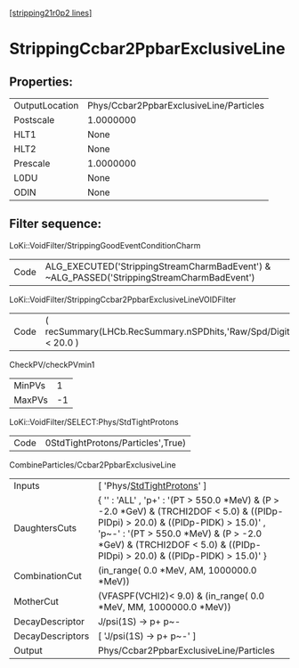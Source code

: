 [[stripping21r0p2 lines]](./stripping21r0p2-index)

# StrippingCcbar2PpbarExclusiveLine

## Properties:

|                |                                         |
|----------------|-----------------------------------------|
| OutputLocation | Phys/Ccbar2PpbarExclusiveLine/Particles |
| Postscale      | 1.0000000                               |
| HLT1           | None                                    |
| HLT2           | None                                    |
| Prescale       | 1.0000000                               |
| L0DU           | None                                    |
| ODIN           | None                                    |

## Filter sequence:

LoKi::VoidFilter/StrippingGoodEventConditionCharm

|      |                                                                                            |
|------|--------------------------------------------------------------------------------------------|
| Code | ALG_EXECUTED('StrippingStreamCharmBadEvent') & ~ALG_PASSED('StrippingStreamCharmBadEvent') |

LoKi::VoidFilter/StrippingCcbar2PpbarExclusiveLineVOIDFilter

|      |                                                                   |
|------|-------------------------------------------------------------------|
| Code | ( recSummary(LHCb.RecSummary.nSPDhits,'Raw/Spd/Digits') \< 20.0 ) |

CheckPV/checkPVmin1

|        |     |
|--------|-----|
| MinPVs | 1   |
| MaxPVs | -1  |

LoKi::VoidFilter/SELECT:Phys/StdTightProtons

|      |                                   |
|------|-----------------------------------|
| Code | 0StdTightProtons/Particles',True) |

CombineParticles/Ccbar2PpbarExclusiveLine

|                  |                                                                                                                                                                                                                                                                   |
|------------------|-------------------------------------------------------------------------------------------------------------------------------------------------------------------------------------------------------------------------------------------------------------------|
| Inputs           | [ 'Phys/[StdTightProtons](./stripping21r0p2-commonparticles-stdtightprotons)' ]                                                                                                                                                                                 |
| DaughtersCuts    | { '' : 'ALL' , 'p+' : '(PT \> 550.0 \*MeV) & (P \> -2.0 \*GeV) & (TRCHI2DOF \< 5.0) & ((PIDp-PIDpi) \> 20.0) & ((PIDp-PIDK) \> 15.0)' , 'p~-' : '(PT \> 550.0 \*MeV) & (P \> -2.0 \*GeV) & (TRCHI2DOF \< 5.0) & ((PIDp-PIDpi) \> 20.0) & ((PIDp-PIDK) \> 15.0)' } |
| CombinationCut   | (in_range( 0.0 \*MeV, AM, 1000000.0 \*MeV))                                                                                                                                                                                                                       |
| MotherCut        | (VFASPF(VCHI2)\< 9.0) & (in_range( 0.0 \*MeV, MM, 1000000.0 \*MeV))                                                                                                                                                                                               |
| DecayDescriptor  | J/psi(1S) -\> p+ p~-                                                                                                                                                                                                                                              |
| DecayDescriptors | [ 'J/psi(1S) -\> p+ p~-' ]                                                                                                                                                                                                                                      |
| Output           | Phys/Ccbar2PpbarExclusiveLine/Particles                                                                                                                                                                                                                           |
